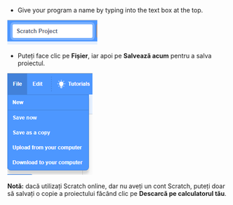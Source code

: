 + Give your program a name by typing into the text box at the top.

![scratch project name textbox](images/name.png)

+ Puteți face clic pe **Fișier**, iar apoi pe **Salvează acum** pentru a salva proiectul.

![captură de ecran](images/save.png)

**Notă:** dacă utilizați Scratch online, dar nu aveți un cont Scratch, puteți doar să salvați o copie a proiectului făcând clic pe **Descarcă pe calculatorul tău**.